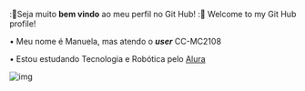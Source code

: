 :🪻Seja muito **bem vindo** ao meu perfil no Git Hub! 
:🪻 Welcome to my Git Hub profile! 

• Meu nome é Manuela, mas atendo o ***user*** CC-MC2108

• Estou estudando Tecnologia e Robótica pelo [Alura](https://www.alura.com.br/)

![img](https://tenor.com/pt-BR/view/no-face-ghost-eating-cake-anime-gif-17758293)
